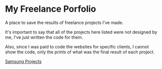 # My Freelance Porfolio
A place to save the results of freelance projects I've made.

It's important to say that all of the projects here listed were not designed by me, I've just written the code for them.

Also, since I was paid to code the websites for specific clients, I cannot show the code, only the prints of what was the final result of each project.

[Samsung Projects](https://github.com/felipeantuness/freelance-portfolio/tree/main/Samsung)
